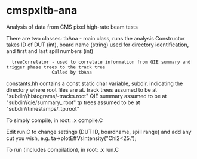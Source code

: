 cmspxltb-ana
============

Analysis of data from CMS pixel high-rate beam tests

There are two classes:
	  tbAna - main class, runs the analysis
	  		Constructor takes ID of DUT (int), board name (string) used for directory identification, and first and last spill numbers (int)

	  treeCorrelator - used to correlate information from QIE summary and trigger phase trees to the track tree
	  				 Called by tbAna

constants.hh contains a const static char variable, subdir, indicating the directory where root files are at.
			 track trees assumed to be at "subdir/<TestBoardName>/histograms/<spill>-tracks.root"
			 QIE summary assumed to be at "subdir/<TestBoardName>/qie/summary_<spill>.root"
			 tp trees assumed to be at "subdir/<TestBoardName>/timestamps/<spill>_tp.root"


To simply compile, in root:
   .x compile.C

Edit run.C to change settings (DUT ID, boardname, spill range) and add any cut you wish, e.g.  ta->plotEffVsIntensity("Chi2<25.");

To run (includes compilation), in root:
   .x run.C

